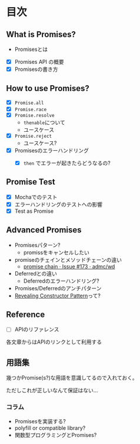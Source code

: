 # 目次

## What is Promises?

- Promisesとは
- [x] Promises API の概要
- [x] Promisesの書き方

## How to use Promises?

- [x] `Promise.all`
- [x] `Promise.race`
- [x] `Promise.resolve`
    - `thenable`について
    - ユースケース
- [x] `Promise.reject`
    - ユースケース?
- [x] Promisesのエラーハンドリング
  - [x] `then` でエラーが起きたらどうなるの?


## Promise Test
- [x] Mochaでのテスト
- [x] エラーハンドリングのテストへの影響
- [x] Test as Promise

## Advanced Promises

- Promisesパターン?
   - promissをキャンセルしたい
- promiseのチェインとメソッドチェーンの違い
  - [promise chain · Issue #173 · admc/wd](https://github.com/admc/wd/issues/173 "promise chain · Issue #173 · admc/wd")
- Deferredとの違い
  - Deferredのエラーハンドリング?
- Promises/Deferredのアンチパターン
- [Revealing Constructor Pattern](http://domenic.me/2014/02/14/the-revealing-constructor-pattern/ "Revealing Constructor Pattern")って?

## Reference

- [ ] APIのリファレンス

各文章からはAPIのリンクとして利用する

## 用語集

幾つかPromise(s?)な用語を意識してるので入れておく。

ただしこれが正しいなんて保証はない…

### コラム

- Promisesを実装する?
- polyfill or compatible library?
- 関数型プログラミングとPromises?
